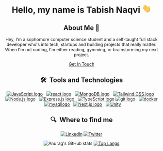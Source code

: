 <div align="center">
<h1> Hello, my name is Tabish Naqvi <img src="https://github.com/ABSphreak/ABSphreak/blob/master/gifs/Hi.gif" width="30"></h1>
  
## About Me 🚀
Hey, I'm a sophomore computer science student and a self-taught full stack developer who's into tech, startups and building projects that really matter. When I'm not coding, I'm either reading, gymming, or brainstorming my next project.

<a href="mailto:tabish.naqvi2003@gmail.com">Get In Touch</a>
## 🛠  Tools and Technologies

<a name="learning-now"></a>

[<img src="https://img.shields.io/badge/JavaScript-282C34?logo=javascript&logoColor=F7DF1E" alt="JavaScript logo" title="JavaScript" height="25" />][tech_tools_anchor]
&nbsp;
[<img src="https://img.shields.io/badge/React-282C34?logo=react&logoColor=cyan" alt="react logo" title="react" height="25" />][learning_next_anchor]
&nbsp;
[<img src="https://img.shields.io/badge/MongoDB-282C34?logo=mongodb&logoColor=47A248" alt="MongoDB logo" title="MongoDB" height="25" />][learning_next_anchor]
&nbsp;
[<img src="https://img.shields.io/badge/Tailwind%20CSS-282C34?logo=tailwind-css&logoColor=38B2AC" alt="Tailwind CSS logo" title="Tailwind CSS" height="25" />][learning_next_anchor]
&nbsp;
[<img src="https://img.shields.io/badge/Node.js-282C34?logo=node.js&logoColor=339933" alt="Node.js logo" title="Node.js" height="25" />][learning_next_anchor]
&nbsp;
[<img src="https://img.shields.io/badge/Express-282C34?logo=express&logoColor=FFFFFF" alt="Express.js logo" title="Express.js" height="25" />][learning_next_anchor]
&nbsp;
[<img src="https://img.shields.io/badge/TypeScript-282C34?logo=typescript&logoColor=3178C6" alt="TypeScript logo" title="TypeScript" height="25" />][tech_tools_anchor]
[<img src="https://img.shields.io/badge/git-282C34?logo=git&logoColor=F05032" alt="git logo" title="git" height="25" />][tech_tools_anchor]
&nbsp;
[<img src="https://img.shields.io/badge/docker-282C34?logo=docker&logoColor=blue" alt="docker" title="docker" height="25" />][learning_now_anchor]
&nbsp;
[<img src="https://img.shields.io/badge/MySQL-282C34?logo=mysql" alt="mysqllogo" title="MySQL" height="25" />][learning_now_anchor]
&nbsp;
[<img src="https://img.shields.io/badge/Next.js-282C34?logo=next.js&logoColor=FFFFFF" alt="Next.js logo" title="Next.js" height="25" />][learning_next_anchor]
&nbsp;
[<img src="https://img.shields.io/badge/Unity-282C34?logo=unity" alt="Unity" title="Unity" height="25" />][tech_tools_anchor]


[tech_tools_anchor]: #bonjour--
[learning_now_anchor]: #learning-now
[learning_next_anchor]: #learning-next
## 🔍  Where to find me

<a href = "https://www.linkedin.com/in/tabish-naqvi-a4a723103/">![LinkedIn](https://img.shields.io/badge/linkedin-%230077B5.svg?style=for-the-badge&logo=linkedin&logoColor=white)</a>    <a href = "https://twitter.com/gunhawke23">![Twitter](https://img.shields.io/badge/Twitter-%231DA1F2.svg?style=for-the-badge&logo=Twitter&logoColor=white)</a>


![Anurag's GitHub stats](https://github-readme-stats.vercel.app/api?username=tabishnaqvi1311&theme=calm\&rank_icon=github)
[![Top Langs](https://github-readme-stats.vercel.app/api/top-langs/?username=tabishnaqvi1311&layout=donut)](https://github.com/anuraghazra/github-readme-stats)
</div>
